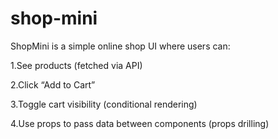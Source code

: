 # shop-mini

ShopMini is a simple online shop UI where users can:

1.See products (fetched via API)

2.Click “Add to Cart”

3.Toggle cart visibility (conditional rendering)

4.Use props to pass data between components (props drilling)